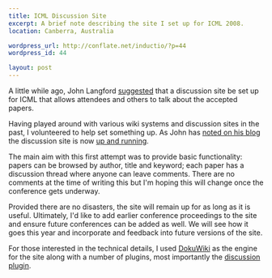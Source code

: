 ```yaml
--- 
title: ICML Discussion Site
excerpt: A brief note describing the site I set up for ICML 2008.
location: Canberra, Australia

wordpress_url: http://conflate.net/inductio/?p=44
wordpress_id: 44

layout: post
---
```

A little while ago, John Langford [suggested][jl1] that a discussion site be set up for ICML that allows attendees and others to talk about the accepted papers.

Having played around with various wiki systems and discussion sites in the past, I volunteered to help set something up. As John has [noted on his blog][jl2] the discussion site is now [up and running][icml]. 

The main aim with this first attempt was to provide basic functionality: papers can be browsed by author, title and keyword; each paper has a discussion thread where anyone can leave comments. There are no comments at the time of writing this but I'm hoping this will change once the conference gets underway.

Provided there are no disasters, the site will remain up for as long as it is useful. Ultimately, I'd like to add earlier conference proceedings to the site and ensure future conferences can be added as well. We will see how it goes this year and incorporate and feedback into future versions of the site.

For those interested in the technical details, I used [DokuWiki](http://wiki.splitbrain.org/wiki:dokuwiki) as the engine for the site along with a number of plugins, most importantly the [discussion plugin](http://wiki.splitbrain.org/plugin:discussion).

[jl1]: http://hunch.net/?p=327
[jl2]: http://hunch.net/?p=335
[icml]: http://conflate.net/icml
